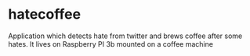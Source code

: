 # hatecoffee

Application which detects hate from twitter and brews coffee after some hates. It lives on Raspberry PI 3b mounted on a coffee machine
